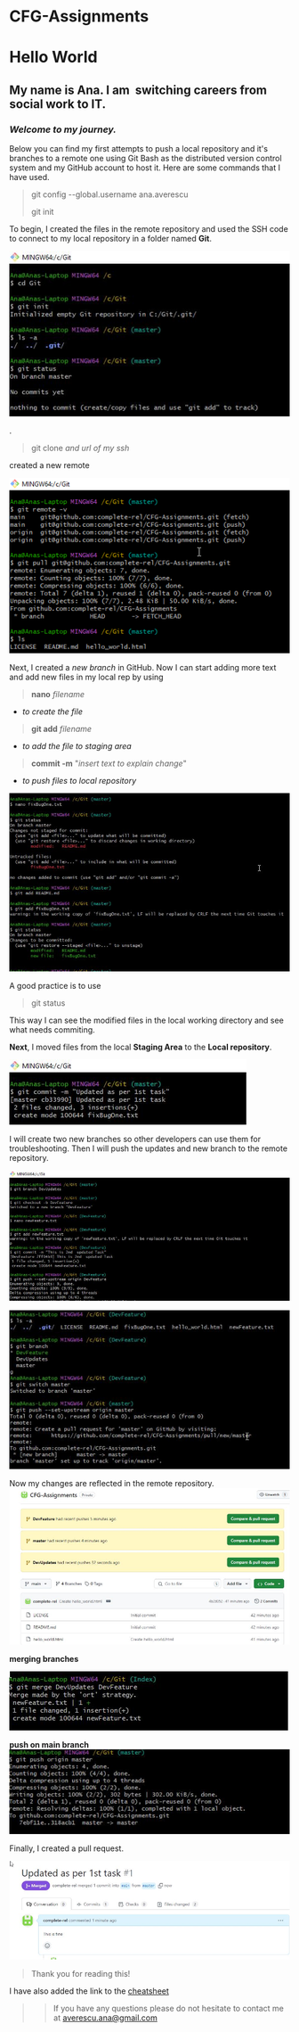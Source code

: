 # CFG-Assignments


# Hello World

## My name is Ana. I am  switching careers from social work to IT.

### *Welcome to my journey.*



 Below you can find my first attempts to push a local repository and it's branches to a remote one using Git Bash as the distributed version control system and my GitHub account to host it.
 Here are some commands that I have used.

 > git config --global.username ana.averescu
> 
> git init
> 
 
 To begin, I created the files in the remote repository and used the SSH code to connect to my local repository in a folder named __Git__.

![creating a folder and a local repository](https://github.com/complete-rel/CFG-Assignments/blob/main/First%20Assignment/images/creating%20a%20fodler%20and%20local%20repository.png.jpg?raw=true)



.
> git clone *and url of my ssh*
>
created a new remote 

![pulled remote date into local rep.png](https://github.com/complete-rel/CFG-Assignments/blob/main/First%20Assignment/images/pulled%20remote%20date%20into%20local%20rep.png?raw=true)

Next, I created a *new branch* in GitHub.
Now I can start adding more text and add new files in my local rep by using 
> **nano** *filename*
>
- *to create the file*
> **git add** *filename*
>
- *to add the file to staging area*
>  **commit -m** "*insert text to explain change*"
> 
- *to push files to local repository*

![adding and updating files.jpg](https://github.com/complete-rel/CFG-Assignments/blob/main/First%20Assignment/images/adding%20and%20updating%20files.jpg?raw=true)

A good practice is to use
> git status
>
 This way I can see the modified files in the local working directory and see what needs commiting.

**Next**, I moved files from the local **Staging Area** to the **Local repository**.

![commit with message.jpg](https://github.com/complete-rel/CFG-Assignments/blob/main/First%20Assignment/images/commit%20with%20message.jpg?raw=true)

I will create two new branches so other developers can use them for troubleshooting. 
Then I will push the updates and new branch to the remote repository.

![pushed second branch.jpg](https://github.com/complete-rel/CFG-Assignments/blob/main/First%20Assignment/images/pushed%20second%20branch.jpg?raw=true)

![pushed main branch.jpg](https://github.com/complete-rel/CFG-Assignments/blob/main/First%20Assignment/images/pushed%20main%20branch.jpg?raw=true)


Now my changes are reflected in the remote repository.![changes are reflecte in remote rep.jpg](https://github.com/complete-rel/CFG-Assignments/blob/main/First%20Assignment/images/changes%20are%20reflecte%20in%20remote%20rep.jpg?raw=true)


**merging branches**

![m](https://github.com/complete-rel/CFG-Assignments/blob/main/First%20Assignment/images/merge%20branches.jpg?raw=true)

**push on main branch**
![m](https://github.com/complete-rel/CFG-Assignments/blob/main/First%20Assignment/images/push%20on%20main%20branch.jpg?raw=true)




Finally, I created a pull request.


![pulled and meged.jpg](https://github.com/complete-rel/CFG-Assignments/blob/main/First%20Assignment/images/pulled%20and%20meged.jpg?raw=true)



> Thank you for reading this!

I have also added the link to the [cheatsheet](https://education.github.com/git-cheat-sheet-education.pdf)

>> If you have any questions please do not hesitate to contact me at <averescu.ana@gmail.com>
>>
>

